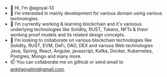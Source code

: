- 👋 Hi, I’m @agoyal-13
- 👀 I’m interested in mainly development for various domain using various technologies.
- 🌱 I’m currently working & learning blockchain and it's varioous underlying technologies like Solidity, RUST, Tokens, NFTs & theor working proof models and its related design concepts.
- 💞️ I’m looking to collaborate on various blockchain technologies like Solidity, RUST, EVM, DeFi, DAO, DEX and various Web technologies Java, Spring, React, Angular, javascript, Kafka, Docker, Kubernetes, Postgres, Mongo and many more.
- 📫 You can collaborate me on githiub or send email to ankitgoyaljmi@gmail.com.

<!---
agoyal-13/agoyal-13 is a ✨ special ✨ repository because its `README.md` (this file) appears on your GitHub profile.
You can click the Preview link to take a look at your changes.
--->
